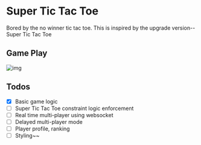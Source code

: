 # Super Tic Tac Toe
Bored by the no winner tic tac toe. This is inspired by the upgrade version--
Super Tic Tac Toe

## Game Play
![img]

[img]: https://mathwithbaddrawings.files.wordpress.com/2013/06/19-late-game.jpg

## Todos
- [x] Basic game logic
- [ ] Super Tic Tac Toe constraint logic enforcement
- [ ] Real time multi-player using websocket
- [ ] Delayed multi-player mode
- [ ] Player profile, ranking
- [ ] Styling~~